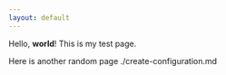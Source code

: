 ```yaml
---
layout: default 
---
```


Hello, **world**! This is my test page.

Here is another random page ./create-configuration.md
